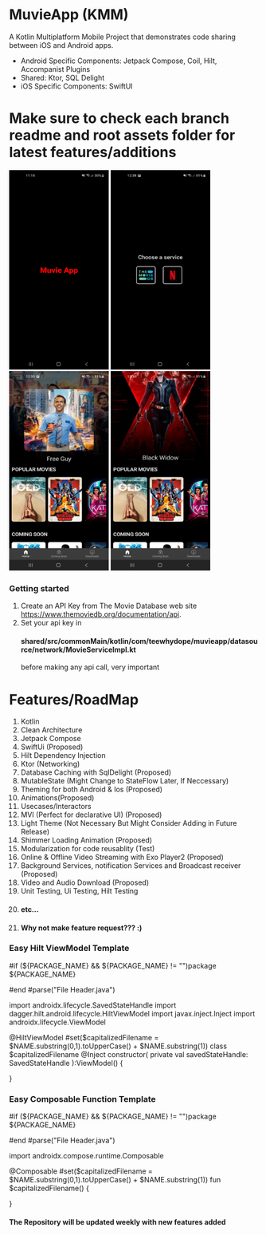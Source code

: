 # MuvieApp (KMM)
 A Kotlin Multiplatform Mobile Project that demonstrates code sharing between iOS and Android apps.
 
 - Android Specific Components: Jetpack Compose, Coil, Hilt, Accompanist Plugins
 - Shared: Ktor, SQL Delight
 - iOS Specific Components: SwiftUI

# Make sure to check each branch readme and root assets folder for latest features/additions

<img src="https://github.com/teewhydope/MuvieApp/blob/2-netflix-option/assets/Screenshot_20210927-111550.jpg" width="200" height="400"> <img src="https://github.com/teewhydope/MuvieApp/blob/2-netflix-option/assets/Screenshot_20210927-123802.jpg" width="200" height="400"> 
<img src="https://github.com/teewhydope/MuvieApp/blob/2-netflix-option/assets/Screenshot_20210927-123555.jpg" width="200" height="400">
<img src="https://github.com/teewhydope/MuvieApp/blob/2-netflix-option/assets/Screenshot_20210927-123543.jpg" width="200" height="400">



 
### Getting started
  1. Create an API Key from The Movie Database web site https://www.themoviedb.org/documentation/api.
  2. Set your api key in 
     #### shared/src/commonMain/kotlin/com/teewhydope/muvieapp/datasource/network/MovieServiceImpl.kt
     before making any api call, very important
     
     
# Features/RoadMap

1. Kotlin
2. Clean Architecture
3. Jetpack Compose
4. SwiftUi (Proposed)
5. Hilt Dependency Injection
6. Ktor (Networking)
7. Database Caching with SqlDelight (Proposed)
8. MutableState (Might Change to StateFlow Later, If Neccessary)
9. Theming for both Android & Ios (Proposed)
10. Animations(Proposed)
11. Usecases/Interactors
12. MVI (Perfect for declarative UI) (Proposed)
13. Light Theme (Not Necessary But Might Consider Adding in Future Release)
14. Shimmer Loading Animation (Proposed)
15. Modularization for code reusablity (Test)
16. Online & Offline Video Streaming with Exo Player2 (Proposed)
17. Background Services, notification Services and Broadcast receiver (Proposed)
18. Video and Audio Download (Proposed)
19. Unit Testing, Ui Testing, Hilt Testing
20. #### etc...
21. #### Why not make feature request??? :)
 
 
### Easy Hilt ViewModel Template
 #if (${PACKAGE_NAME} && ${PACKAGE_NAME} != "")package ${PACKAGE_NAME}

#end
#parse("File Header.java")

import androidx.lifecycle.SavedStateHandle
import dagger.hilt.android.lifecycle.HiltViewModel
import javax.inject.Inject
import androidx.lifecycle.ViewModel


@HiltViewModel
#set($capitalizedFilename = $NAME.substring(0,1).toUpperCase() + $NAME.substring(1))
class $capitalizedFilename
@Inject
constructor(
  private val savedStateHandle: SavedStateHandle
):ViewModel() {

}


### Easy Composable Function Template
#if (${PACKAGE_NAME} && ${PACKAGE_NAME} != "")package ${PACKAGE_NAME}

#end
#parse("File Header.java")

import androidx.compose.runtime.Composable

@Composable
#set($capitalizedFilename = $NAME.substring(0,1).toUpperCase() + $NAME.substring(1))
fun $capitalizedFilename() {

}


   #### The Repository will be updated weekly with new features added


